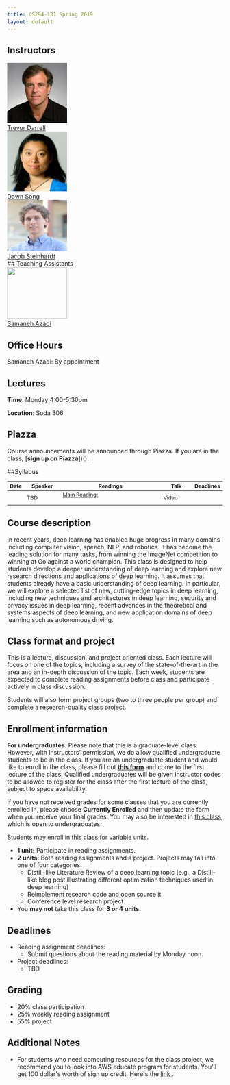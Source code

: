 ```yaml
---
title: CS294-131 Spring 2019
layout: default
---
```


## Instructors

<div class="instructor">
  <a href="https://people.eecs.berkeley.edu/~trevor/">
  <div class="instructorphoto"><img src="trevordarrell.jpg"></div>
  <div>Trevor Darrell</div>
  </a>
</div>
<div class="instructor">
  <a href="https://people.eecs.berkeley.edu/~dawnsong/">
  <div class="instructorphoto"><img src="dawnsong.jpg" height="140" width="140"></div>
  <div>Dawn Song
  </div>
  </a>

</div>
<div class="instructor">
  <a href="https://cs.stanford.edu/~jsteinhardt/">
  <div class="instructorphoto"><img src="Jacobsteinhardt.png" height="120" width="140"></div>
  <div>Jacob Steinhardt
  </div>
  </a>

</div>
## Teaching Assistants

<div class="instructor">
  <a href="https://people.eecs.berkeley.edu/~sazadi/">
  <div class="instructorphoto"><img src="Samaneh-Azadi.jpg" height="120" width="140"></div>
  <div>Samaneh Azadi
  </div>
  </a>
</div>

## Office Hours

Samaneh Azadi: By appointment

## Lectures

**Time**: Monday 4:00-5:30pm

**Location**: Soda 306

## Piazza

Course announcements will be announced through Piazza. If you are in the class,
[**sign up on Piazza**])().

##Syllabus
<table style="table-layout: fixed; font-size: 88%;">
  <thead>
    <tr>
      <th style="width: 5%;">Date</th>
      <th style="width: 17%;">Speaker</th>
      <th style="width: 50%;">Readings</th>
      <th style="width: 15%;">Talk</th>
      <th style="width: 15%;">Deadlines</th>
    </tr>
  </thead>
  <tbody>
    <tr>
      <td></td>
      <td>TBD</td>
      <td><u>Main Reading:</u>
      <ul>
      </ul>
      </td>
      <td><a>Video</a></td>
      <td></td>
    </tr>
</tbody>
</table>


## Course description

In recent years, deep learning has enabled huge progress in many domains
including computer vision, speech, NLP, and robotics. It has become the leading
solution for many tasks, from winning the ImageNet competition to winning at Go
against a world champion. This class is designed to help students develop a
deeper understanding of deep learning and explore new research directions and
applications of deep learning. It assumes that students already have a basic
understanding of deep learning. In particular, we will explore a selected list
of new, cutting-edge topics in deep learning, including new techniques and
architectures in deep learning, security and privacy issues in deep learning,
recent advances in the theoretical and systems aspects of deep learning, and new
application domains of deep learning such as autonomous driving.

## Class format and project

This is a lecture, discussion, and project oriented class. Each lecture will
focus on one of the topics, including a survey of the state-of-the-art in the
area and an in-depth discussion of the topic. Each week, students are expected
to complete reading assignments before class and participate actively in class
discussion.

Students will also form project groups (two to three people per group) and
complete a research-quality class project.

## Enrollment information

**For undergraduates**: Please note that this is a graduate-level class.
However, with instructors' permission, we do allow qualified undergraduate
students to be in the class. If you are an undergraduate student and would like
to enroll in the class, please fill out
[**this form**](https://docs.google.com/forms/d/e/1FAIpQLSdzD9KAcX1oUQ6H1X5LAE_o25umpl6IBrM5LeaSYAvkIuWc8w/viewform?usp=sf_link)
and come to the first lecture of the class. Qualified undergraduates will be
given instructor codes to be allowed to register for the class after the first
lecture of the class, subject to space availability.

If you have not received grades for some classes that you are currently enrolled
in, please choose **Currently Enrolled** and then update the form when you
receive your final grades. You may also be interested in [this
class](https://people.eecs.berkeley.edu/~jfc/DeepLearn.html), which is open to
undergraduates.

Students may enroll in this class for variable units.

* **1 unit:** Participate in reading assignments.
* **2 units:** Both reading assignments and a project. Projects may fall into one of
  four categories:
  * Distill-like Literature Review of a deep learning topic (e.g., a Distill-like blog post illustrating different optimization techniques used in deep learning)
  * Reimplement research code and open source it
  * Conference level research project
* You **may not** take this class for **3 or 4 units**.

## Deadlines

* Reading assignment deadlines:
  * Submit questions about the reading material by Monday noon.
* Project deadlines:
  * TBD
<!--   * Project proposal: Friday October 12, 2018, 11:59pm
  * Project Milestone: Friday November 16, 2018, 11:59pm
  * Final write up: December 10, 2018, 11:59pm
  * Project presentations: (Tentative) December 14, 2018
 -->
## Grading
* 20% class participation
* 25% weekly reading assignment
* 55% project

## Additional Notes
* For students who need computing resources for the class project, we recommend you to look into AWS educate program for students. You'll get 100 dollar's worth of sign up credit. Here's the <a href="https://aws.amazon.com/education/awseducate/apply/"> link </a>.
